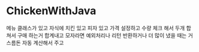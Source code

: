 # ChickenWithJava

메뉴 클래스가 있고
자식에 치킨 있고 피자 있고
가격 설정하고
수량 체크 해서 두개 합쳐서 구매 하는거
합계내고 모자라면 예외처리나 리턴 반환하거나
더 많이 냈을 때는 거스름돈 자동 계산해서 주고
